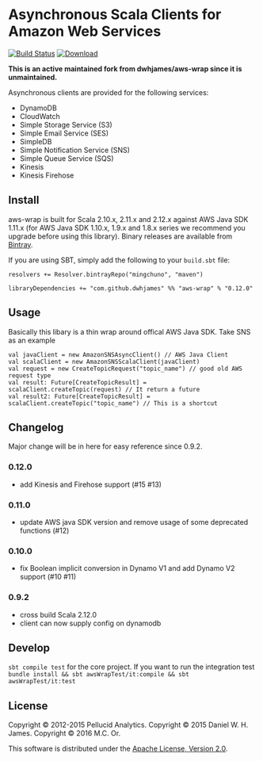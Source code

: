 # Asynchronous Scala Clients for Amazon Web Services

[![Build Status](https://travis-ci.org/mingchuno/aws-wrap.svg?branch=master)](https://travis-ci.org/mingchuno/aws-wrap)
[![Download](https://api.bintray.com/packages/mingchuno/maven/aws-wrap/images/download.svg?version=0.12.0)](https://bintray.com/mingchuno/maven/aws-wrap/0.12.0/link)

**This is an active maintained fork from dwhjames/aws-wrap since it is unmaintained.**

Asynchronous clients are provided for the following services:

 * DynamoDB
 * CloudWatch
 * Simple Storage Service (S3)
 * Simple Email Service (SES)
 * SimpleDB
 * Simple Notification Service (SNS)
 * Simple Queue Service (SQS)
 * Kinesis
 * Kinesis Firehose

## Install

aws-wrap is built for Scala 2.10.x, 2.11.x and 2.12.x against AWS Java SDK 1.11.x (for AWS Java SDK 1.10.x, 1.9.x and 1.8.x series we recommend you upgrade before using this library). Binary releases are available from [Bintray]('https://bintray.com/mingchuno/maven/aws-wrap/view?source=watch').

If you are using SBT, simply add the following to your `build.sbt` file:

```
resolvers += Resolver.bintrayRepo("mingchuno", "maven")

libraryDependencies += "com.github.dwhjames" %% "aws-wrap" % "0.12.0"
```

## Usage

Basically this libary is a thin wrap around offical AWS Java SDK. Take SNS as an example

```
val javaClient = new AmazonSNSAsyncClient() // AWS Java Client
val scalaClient = new AmazonSNSScalaClient(javaClient)
val request = new CreateTopicRequest("topic_name") // good old AWS request type
val result: Future[CreateTopicResult] = scalaClient.createTopic(request) // It return a future
val result2: Future[CreateTopicResult] = scalaClient.createTopic("topic_name") // This is a shortcut

```

## Changelog

Major change will be in here for easy reference since 0.9.2.

### 0.12.0

- add Kinesis and Firehose support (#15 #13)

### 0.11.0

- update AWS java SDK version and remove usage of some deprecated functions (#12)

### 0.10.0

- fix Boolean implicit conversion in Dynamo V1 and add Dynamo V2 support (#10 #11)

### 0.9.2

- cross build Scala 2.12.0
- client can now supply config on dynamodb

## Develop

`sbt compile test` for the core project. If you want to run the integration test `bundle install && sbt awsWrapTest/it:compile && sbt awsWrapTest/it:test`

## License

Copyright © 2012-2015 Pellucid Analytics.
Copyright © 2015 Daniel W. H. James.
Copyright © 2016 M.C. Or.

This software is distributed under the [Apache License, Version 2.0](LICENSE).
